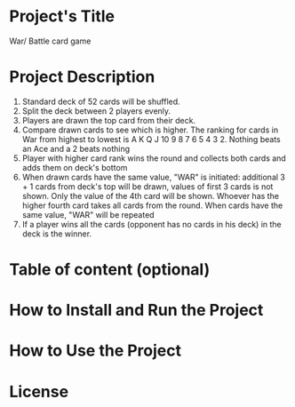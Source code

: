 
# Project's Title
War/ Battle card game

# Project Description
1. Standard deck of 52 cards will be shuffled.
2. Split the deck between 2 players evenly.
3. Players are drawn the top card from their deck. 
4. Compare drawn cards to see which is higher. The ranking for cards in War from highest to lowest is A K Q J 10 9 8 7 6 5 4 3 2. Nothing beats an Ace and a 2 beats nothing
5. Player with higher card rank wins the round and collects both cards and adds them on deck's bottom
6. When drawn cards have the same value, "WAR" is initiated: additional 3 + 1 cards from deck's top will be drawn, values of first 3 cards is not shown. Only the value of the 4th card will be shown. Whoever has the higher fourth card takes all cards from the round. When cards have the same value, "WAR" will be repeated
7. If a player wins all the cards (opponent has no cards in his deck) in the deck is the winner.


# Table of content (optional)

# How to Install and Run the Project

# How to Use the Project

# License
